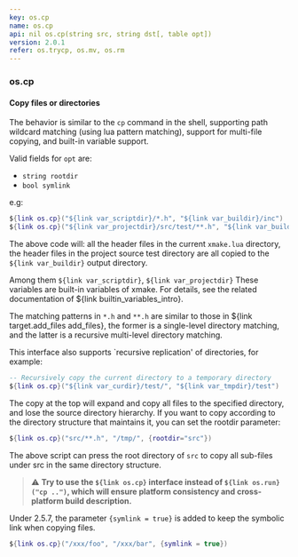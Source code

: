 ```yaml
---
key: os.cp
name: os.cp
api: nil os.cp(string src, string dst[, table opt])
version: 2.0.1
refer: os.trycp, os.mv, os.rm
---
```


### os.cp

#### Copy files or directories

The behavior is similar to the `cp` command in the shell, supporting path wildcard matching (using lua pattern matching), support for multi-file copying, and built-in variable support.

Valid fields for `opt` are:

* `string rootdir`
* `bool symlink`

e.g:

```lua
${link os.cp}("${link var_scriptdir}/*.h", "${link var_buildir}/inc")
${link os.cp}("${link var_projectdir}/src/test/**.h", "${link var_buildir}/inc")
```

The above code will: all the header files in the current `xmake.lua` directory, the header files in the project source test directory are all copied to the `${link var_buildir}` output directory.

Among them `${link var_scriptdir}`, `${link var_projectdir}` These variables are built-in variables of xmake. For details, see the related documentation of ${link builtin_variables_intro}.

The matching patterns in `*.h` and `**.h` are similar to those in ${link target.add_files add_files}, the former is a single-level directory matching, and the latter is a recursive multi-level directory matching.

This interface also supports `recursive replication' of directories, for example:

```lua
-- Recursively copy the current directory to a temporary directory
${link os.cp}("${link var_curdir}/test/", "${link var_tmpdir}/test")
```

The copy at the top will expand and copy all files to the specified directory, and lose the source directory hierarchy. If you want to copy according to the directory structure that maintains it, you can set the rootdir parameter:

```lua
${link os.cp}("src/**.h", "/tmp/", {rootdir="src"})
```

The above script can press the root directory of `src` to copy all sub-files under src in the same directory structure.

> ⚠ **Try to use the `${link os.cp}` interface instead of `${link os.run}("cp ..")`, which will ensure platform consistency and cross-platform build description.**

Under 2.5.7, the parameter `{symlink = true}` is added to keep the symbolic link when copying files.

```lua
${link os.cp}("/xxx/foo", "/xxx/bar", {symlink = true})
```

